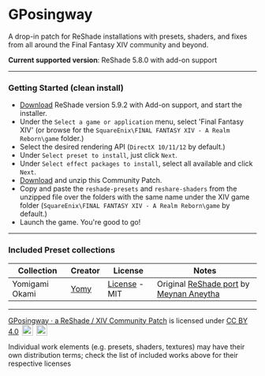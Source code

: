 # GPosingway

A drop-in patch for ReShade installations with presets, shaders, and fixes from all around the Final Fantasy XIV community and beyond.

**Current supported version**: ReShade 5.8.0 with add-on support

---

### Getting Started (clean install)

- [Download](https://www.mediafire.com/file/d9qwmrnsbh71wwd/ReShade_Setup_5.9.2_Addon.exe/file) ReShade version 5.9.2 with Add-on support, and start the installer.
- Under the `Select a game or application` menu, select 'Final Fantasy XIV' (or browse for the `SquareEnix\FINAL FANTASY XIV - A Realm Reborn\game` folder.)
- Select the desired rendering API (`DirectX 10/11/12` by default.)
- Under `Select preset to install`, just click `Next`.
- Under `Select effect packages to install`, select all available and click `Next`.
- [Download](https://github.com/gposingway/gposingway/archive/refs/heads/main.zip) and unzip this Community Patch.
- Copy and paste the `reshade-presets` and `reshare-shaders` from the unzipped file over the folders with the same name under the XIV game folder (`SquareEnix\FINAL FANTASY XIV - A Realm Reborn\game` by default.)
- Launch the game. You're good to go!

---

### Included Preset collections

| Collection | Creator | License | Notes |
| --- | --- | --- | --- |
| Yomigami Okami | [Yomy](https://twitter.com/Yomigammy) | [License](https://github.com/MeynanAneytha/YomigamiOkami-reshade-shaders/blob/main/LICENSE) - MIT | Original [ReShade port](https://github.com/MeynanAneytha/YomigamiOkami-reshade-shaders#yomigamiokami-reshade-560-port) by [Meynan Aneytha](https://twitter.com/meynan_ffxiv) |

---

[GPosingway · a ReShade / XIV Community Patch](https://github.com/gposingway/gposingway/tree/main) is licensed under [CC BY 4.0](http://creativecommons.org/licenses/by/4.0/?ref=chooser-v1) 
<img style="height:22px!important;margin-left:3px;vertical-align:text-bottom;" src="https://mirrors.creativecommons.org/presskit/icons/cc.svg?ref=chooser-v1">
<img style="height:22px!important;margin-left:3px;vertical-align:text-bottom;" src="https://mirrors.creativecommons.org/presskit/icons/by.svg?ref=chooser-v1">

Individual work elements (e.g. presets, shaders, textures) may have their own distribution terms; check the list of included works above for their respective licenses
